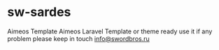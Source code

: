 # sw-sardes
Aimeos Template 
Aimeos Laravel Template or theme ready use it
if any problem please keep in touch info@swordbros.ru
